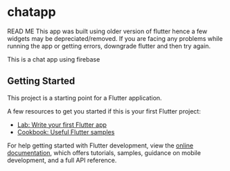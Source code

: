 # chatapp

READ ME
This app was built using older version of flutter hence a few widgets may be depreciated/removed. If you are facing any problems while running the app or getting errors, downgrade flutter and then try again.

This is a chat app using firebase
## Getting Started

This project is a starting point for a Flutter application.

A few resources to get you started if this is your first Flutter project:

- [Lab: Write your first Flutter app](https://docs.flutter.dev/get-started/codelab)
- [Cookbook: Useful Flutter samples](https://docs.flutter.dev/cookbook)

For help getting started with Flutter development, view the
[online documentation](https://docs.flutter.dev/), which offers tutorials,
samples, guidance on mobile development, and a full API reference.
